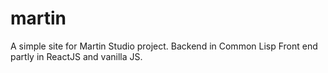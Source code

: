# martin
A simple site for Martin Studio project.
Backend in Common Lisp
Front end partly in ReactJS and vanilla JS.
